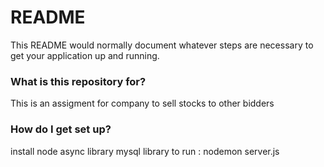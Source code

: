 # README #

This README would normally document whatever steps are necessary to get your application up and running.

### What is this repository for? ###

This is an assigment for company to sell stocks to other bidders

### How do I get set up? ###

 install node
 async library
 mysql library
 to run : nodemon server.js

